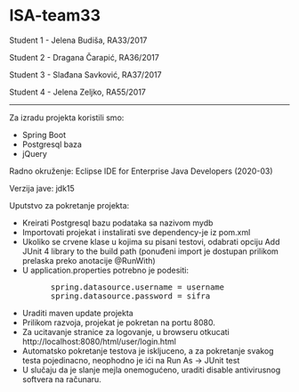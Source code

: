 # ISA-team33

Student 1 - Jelena Budiša, RA33/2017

Student 2 - Dragana Čarapić, RA36/2017

Student 3 - Slađana Savković, RA37/2017

Student 4 - Jelena Zeljko, RA55/2017

--------------------------------------------------------------------------------------

Za izradu projekta koristili smo: 
<ul>
  <li> Spring Boot </li>
  <li> Postgresql baza </li>
  <li> jQuery </li>
</ul>

Radno okruženje: Eclipse IDE for Enterprise Java Developers (2020-03)

Verzija jave: jdk15

Uputstvo za pokretanje projekta:
<ul>
  <li>Kreirati Postgresql bazu podataka sa nazivom mydb </li>  
  <li>Importovati projekat i instalirati sve dependency-je iz pom.xml </li>  
  <li>Ukoliko se crvene klase u kojima su pisani testovi, odabrati opciju Add JUnit 4 library to the build path (ponuđeni import je dostupan prilikom prelaska preko anotacije @RunWith)</li>  
  <li>U application.properties potrebno je podesiti:
    <pre>
      spring.datasource.username = username
      spring.datasource.password = sifra </pre> </li>
  <li> Uraditi maven update projekta </li>
  <li> Prilikom razvoja, projekat je pokretan na portu 8080. </li>
  <li> Za ucitavanje stranice za logovanje, u browseru otkucati http://localhost:8080/html/user/login.html </li>
  <li> Automatsko pokretanje testova je iskljuceno, a za pokretanje svakog testa pojedinacno, neophodno je ići na Run As -> JUnit test </li>
  <li> U slučaju da je slanje mejla onemogućeno, uraditi disable antivirusnog softvera na računaru. </li>
</ul>
